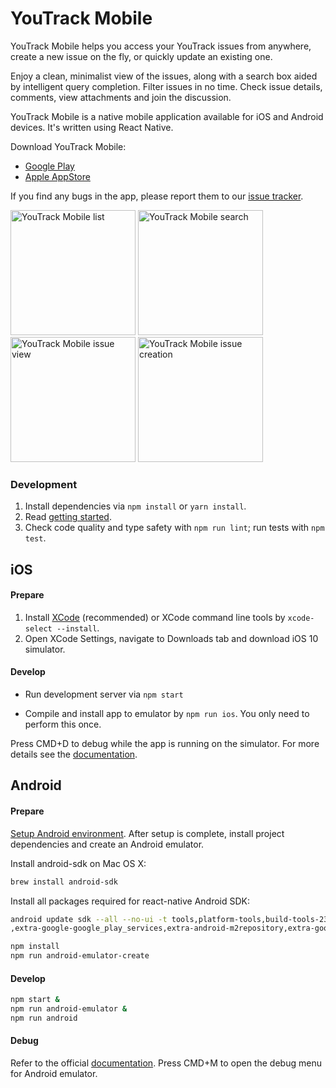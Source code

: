 
# YouTrack Mobile

YouTrack Mobile helps you access your YouTrack issues from anywhere, create a new issue on the fly, or quickly update an existing one.

Enjoy a clean, minimalist view of the issues, along with a search box aided by intelligent query completion. Filter issues in no time. Check issue details, comments, view attachments and join the discussion.

YouTrack Mobile is a native mobile application available for iOS and Android devices. It's written using React Native.

 Download YouTrack Mobile:
* [Google Play](https://play.google.com/store/apps/details?id=com.jetbrains.youtrack.mobile.app)
* [Apple AppStore](https://itunes.apple.com/us/app/youtrack/id1028024655?ls=1&mt=8)

 If you find any bugs in the app, please report them to our [issue tracker](https://youtrack.jetbrains.com/newissue?project=YTM&clearDraft=true).

<img src="https://drive.google.com/uc?export=&id=0B6BBCd1L_wXaZnlSaUphb0t6bVk" alt="YouTrack Mobile list" width="200">
<img src="https://drive.google.com/uc?export=&id=0B6BBCd1L_wXaZkdpQURabEY1SEk" alt="YouTrack Mobile search" width="200">
<img src="https://drive.google.com/uc?export=&id=0B6BBCd1L_wXaM3M5MzBXVExRUFU" alt="YouTrack Mobile issue view" width="200">
<img src="https://drive.google.com/uc?export=&id=0B6BBCd1L_wXadk8zMUVtWXZiWFU" alt="YouTrack Mobile issue creation" width="200">

### Development

1. Install dependencies via `npm install` or `yarn install`.
2. Read [getting started](https://facebook.github.io/react-native/docs/getting-started.html).
3. Check code quality and type safety with `npm run lint`; run tests with `npm test`.

## iOS

#### Prepare

1. Install [XCode](https://developer.apple.com/xcode/download/) (recommended) or XCode command line tools by `xcode-select --install`.
2. Open XCode Settings, navigate to Downloads tab and download iOS 10 simulator.

#### Develop

* Run development server via `npm start`

* Compile and install app to emulator by `npm run ios`. You only need to perform this once.

Press CMD+D to debug while the app is running on the simulator. For more details see the [documentation](https://facebook.github.io/react-native/docs/debugging.html).

## Android

#### Prepare
[Setup Android environment](https://facebook.github.io/react-native/docs/android-setup.html).
After setup is complete,  install project dependencies and create an Android emulator.

Install android-sdk on Mac OS X:
```sh
brew install android-sdk
```

Install all packages required for react-native Android SDK:
```sh
android update sdk --all --no-ui -t tools,platform-tools,build-tools-23.0.1,android-23\
,extra-google-google_play_services,extra-android-m2repository,extra-google-m2repository,extra-android-support
```

```sh
npm install
npm run android-emulator-create
```


#### Develop

```sh
npm start &
npm run android-emulator &
npm run android
```

#### Debug

Refer to the official [documentation](https://facebook.github.io/react-native/docs/debugging.html). Press CMD+M to open the debug menu for Android emulator.
